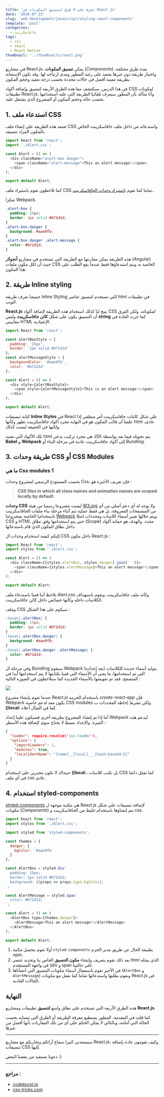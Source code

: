 ```yaml
---
title: 'تعرف على 4 طرق لتنسيق المكونات في React.js'
date: '2018-07-23'
slug: 'web-development/javascript/styling-react-components'
template: 'post'
categories:
  - جافاسكريبت
tags:
  - css
  - react
  - React Native
thumbnail: '../thumbnails/react.png'
---
```


في مشاريع React.js، يمكن **تنسيق المكونات** (_Components_) بعدة طرق مختلفة، واختيار طريقة دون غيرها يعتمد على رغبة المطور ومدى ارتياحه لها. وقد تكون الإستعانة بطريقة معينة أفضل في حالات محددة بحسب درجة تعقيد وحجم المكون.

في هذا الدرس، سنكتشف معا هذه الطرق الأربعة لتنسيق وإضافة أكواد CSS لمكونات تطبيقات React.js، وأنا متأكد بأن المطور سيعرف تلقائيا الطريقة التي عليه استخدامها بحسب حالة وحجم المكون أو المشروع الذي يشتغل عليه.

## 1. استدعاء ملف CSS

تعتمد هذه الطريقة على إنشاء ملف CSS واستدعائه من داخل ملف جافاسكريبت الخاص بالمكون المراد تنسيقه.

```javascript
import React from 'react';
import './Alert.css';

const Alert = () => (
  <div className="alert-box danger">
    <span className="alert-message">This an alert message!</span>
  </div>
);

export default Alert;
```

كما تلاحظون نقوم باستيراد ملف CSS تماما كما نقوم [باستيراد وحدات الجافاسكريبت](https://www.tutomena.com/web-development/javascript/import-export-javascript/)..

شكرا Webpack.

```css
.alert-box {
  padding: 15px;
  border: 1px solid #b71d1d;
}
.alert-box.danger {
  background: #aae9fb;
}
.alert-box.danger .alert-message {
  color: #b71d1d;
}
```

هذه الطريقة يمكن مقارنتها مع الطريقة التي تستخدم في مشاريع **أنجولار** (Angular) حيث أن لكل مكون ملفات CSS الخاصة به ويتم استدعاؤها فقط عندما يقع الطلب على هذا المكون.

## 2. طريقة Inline styling

جميعنا نعرف طريقة Inline Styling التي تستخدم لتنسيق عناصر html في تطبيقات الويب.

**React.js** يتيح لنا كذلك استخدام هذه الطريقة لإضافة أكواد CSS لمكوناته، ولكن الفرق أن التنسيق يكون على شكل **كائن جافاسكريبت** وليس **string** كما جرت العادة في مقاييس HTML الإعتيادية.

```javascript
import React from 'react';

const alertBoxStyle = {
  padding: '15px',
  border: '1px solid #b71d1d'
};
const alertMessageStyle = {
  backgoundColor: '#aae9fb',
  color: '#b71d1d'
};

const Alert = () => (
  <div style={alertBoxStyle}>
    <span style={alertMessageStyle}>This is an alert message!</span>
  </div>
);

export default Alert;
```

كتابة تنسيقات **Inline Styles** في React على شكل كائنات جافاسكريبت أمر منطقي إذا علمنا أن قالب المكون هو في النهاية مجرد أكواد جافاسكريبت تظهر وكأنها html عادي، ولكنها في الحقيقة ليست كذلك.

تلك الأكواد التي تشبه html هي مجرد تركيب يدعى JSX يتم تحويله فيما بعد بواسطة **Babel** و **Webpack** إلى أكواد جافاسكريبت عادية في مرحلة البناء أو *Bundling*.

## 3. طريقة وحدات CSS أو CSS Modules

### **ما هي Css modules ؟**

بحسب المستودع الرسمي لمشروع وحدات Css، فإن تعريف الأخيرة هو :

> **CSS files in which all class names and animation names are scoped locally by default.**

**وحدات CSS** ليست مشروعا رسميا من هيئة [W3.org](https://www.w3.org/Style/CSS/specs.en.html) ولا يوجد له أي دعم أصلي من أي من المتصفحات المعروفة، بل هي فقط عملية تتم أثناء مرحلة بناء ملفات الجافاسكريبت الخاصة بمشروعنا (باستخدام [Webpack](https://www.tutomena.com/web-development/javascript/webpack-practical-guide/) مثلا) ويتم خلالها تغيير أسماء كلاسات ومحددات CSS و HTML حتى يتم استخدامها وفق نطاق (Scope) محدد. والهدف هو حماية أكواد داخل نطاق المكون الذي قام باستدعائها.

إليكم كيفية استخدام وحدات ال CSS داخل مكون React.js :

```javascript
import React from 'react';
import styles from './Alert.css';

const Alert = () => (
  <div className={[styles.alertBox, styles.danger].join(' ')}>
    <span className={styles.alertMessage}>This an alert message!</span>
  </div>
);

export default Alert;
```

نلاحظ أننا قمنا باستدعاء ملف _Alert.css_ وكأنه ملف جافاسكريبت، ونقوم باستهداف الكلاسات داخله وكأنها خصائص داخل كائن جافاسكريبت.

وملف CSS سيكوم على هذا الشكل :

```css
:local(.alertBox) {
  padding: 15px;
  border: 1px solid #b71d1d;
}
:local(.alertBox.danger) {
  background: #aae9fb;
}
:local(.alertBox.danger .alertMessage) {
  color: #b71d1d;
}
```

وفي مرحلة ال Bundling سيقوم Webpack (بعد إعداده) بتوليد أسماء جديدة للكلاسات التي تم استخدامها، ما يعني أن الأسماء التي قمنا بكتابتها لا يتم استخدامها أبدا في المتصفح، فقد تم تعويضها بالأسماء الجديدة كما ستلاحظون في الصورة التالية :

[![](../images/css-module-html-output.png)](../images/css-module-html-output.png)

عندما تقوم بإنشاء مشروع React.js باستخدام الحزمة _create-react-app_ فإن Webpack يكون معد لدعم خاصية CSS modules ولكن بشرط إحاطة المحددات ب **()local:** كما في المثال أعلاه.

أما إذا تم إنشاء المشروع بطريقة أخرى فسيكون علينا إعداد Webpack ليدعم هذه الميزة. والإعداد بسيط لا يحتاج سوى لإضافة هذه الأسطر :

```json
{
  "loader": require.resolve("css-loader"),
  "options": {
    "importLoaders": 1,
    "modules": true,
    "localIdentName": "[name]__[local]___[hash:base64:5]"
  }
}
```

حينذاك لا نكون مجبرين على استخدام **()local:**، بل نكتب كلاسات CSS كما نفعل دائما في أي ملف css عادي.

## 4. استخدام styled-components

[styled-components](https://github.com/styled-components/styled-components) هي مكتبة موجهة ل React.js لإضافة تنسيقات على شكل مكونات (_Components_) يتم إنشاؤها باستخدام خليط من الجافاسكريبت و css.

```javascript
import React from 'react';
import styles from './Alert.css';

import styled from 'styled-components';

const themes = {
  danger: {
    bgColor: '#aae9fb'
  }
};

const AlertBox = styled.div`
  padding: 15px;
  border: 1px solid #b71d1d;
  background: ${props => props.type.bgColor};
`;

const AlertMessage = styled.span`
  color: #b71d1d;
`;

const Alert = () => (
  <AlertBox type={themes.danger}>
    <AlertMessage>This an alert message!</AlertMessage>
  </AlertBox>
);

export default Alert;
```

1. أولا نقوم بتحميل مكتبة `styled-components` بطبيعة الحال عن طريق مدير الحزم npm.
2. بعد ذلك نقوم بتعريف وإنشاء **مكون التنسيق** الخاص بنا وتحديد عنصر html الذي يمثله في واجهة المستخدم (div و span في حالتينا).
3. في الأخير نقوم باستعمال أسماء مكونات التنسيق التي أنشأناها (`AlertBox` و `AlertMessage`) ونقوم بطلبها واستدعائها تماما كما نفعل مع مكونات React.js في الحالات العادية.

## النهاية

هذه الطرق الأربعة التي تستخدم على نطاق واسع **لتنسيق** تطبيقات ومشاريع **React.js**.

كما قلت في المقدمة، المطور يستطيع معرفة الطريقة أو الطرق التي تنسابه بحسب الحالة التي أمامه، وبالتالي لا يمكن الحكم على أي من تلك المقاربات بأنها أفضل من غيرها.

---

سيسعدني كثيرا سماع آرائكم وتجاربكم مع مشاريع React.js، وكيف تقومون عادة بإضافة تنسيقات CSS إليها.

دعونا نستفيد من بعضنا البعض :)

---

### مراجع :

- [codeburst.io](https://codeburst.io/4-four-ways-to-style-react-components-ac6f323da822)
- [css-tricks.com](https://css-tricks.com/css-modules-part-1-need/)
